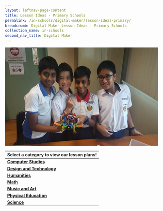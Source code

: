 ```yaml
---
layout: leftnav-page-content
title: Lesson Ideas - Primary Schools
permalink: /in-schools/digital-maker/lesson-ideas-primary/
breadcrumb: Digital Maker Lesson Ideas - Primary Schools
collection_name: in-schools
second_nav_title: Digital Maker
---
```

![main image](/images/in-schools/digital-maker/overview/lesson-plans/primary/pri-sch-cat-page-image.jpg)

| Select a category to view our lesson plans! |
|---|
|[**Computer Studies**](/primary-computer-studies/) |
| [**Design and Technology**](/primary-design-and-technology/) |
| [**Humanities**](/primary-humanities/) |
| [**Math**](/primary-math/) |
| [**Music and Art**](/primary-music-and-art/) |
| [**Physical Education**](/primary-physical-education/) |
| [**Science**](/primary-science/) |


